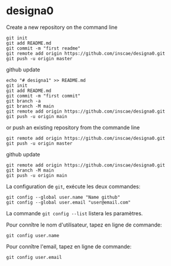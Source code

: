 # designa0

Create a new repository on the command line

	git init
	git add README.md
	git commit -m "first readme"
	git remote add origin https://github.com/inscae/designa0.git
	git push -u origin master

github update

	echo "# designa1" >> README.md
	git init
	git add README.md
	git commit -m "first commit"
	git branch -a
	git branch -M main
	git remote add origin https://github.com/inscae/designa0.git
	git push -u origin main

or push an existing repository from the commande line

	git remote add origin https://github.com/inscae/designa0.git
	git push -u origin master

github update
	
	git remote add origin https://github.com/inscae/designa0.git
	git branch -M main
	git push -u origin main

La configuration de `git`, exécute les deux commandes:

	git config --global user.name "Name github"
	git config --global user.email "user@email.com"

La commande `git config --list` listera les paramètres.

Pour connître le nom d'utilisateur, tapez en ligne de commande:

	git config user.name

Pour connître l'email, tapez en ligne de commande:

	git config user.email